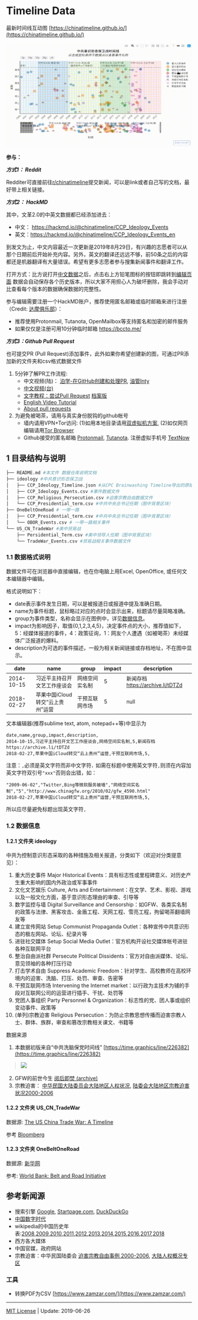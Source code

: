 # Timeline Data

最新时间线互动图 [https://chinatimeline.github.io/](https://chinatimeline.github.io/)

<!--![示例-看不到图的话请翻墙](https://i.imgur.com/mzlEcy0.gif)-->
![示例-看不到图的话请翻墙](./ideology_example.gif)

**参与：**

***方式1： Reddit***

Redditer可直接前往[r/chinatimeline](https://old.reddit.com/r/chinatimeline/)提交新闻，可以是link或者自己写的文档，最好带上相关链接。

***方式2： HackMD***

其中，文革2.0的中英文数据都已经添加进去：
- 中文： https://hackmd.io/@chinatimeline/CCP_Ideology_Events
- 英文：https://hackmd.io/@chinatimeline/CCP_Ideology_Events_en

到发文为止，中文内容最近一次更新是2019年8月29日，有兴趣的志愿者可以从那个日期前后开始补充内容。另外，英文的翻译还远远不够，前50条之后的内容都还是机器翻译有大量错误。希望有更多志愿者参与搜集新闻事件和翻译工作。

打开方式：比方说打开[中文数据](https://hackmd.io/@chinatimeline/CCP_Ideology_Events)之后，点击右上方铅笔图标的按钮即跳转到[编辑页面](https://hackmd.io/nbvrGGepTGiC0M_uuD3I2w?edit) 数据会自动保存各个历史版本，所以大家不用担心人为破坏删除，我会手动对比查看每个版本的数据确保数据的完整性。

参与编辑需要注册一个HackMD账户，推荐使用匿名邮箱或临时邮箱来进行注册（Credit: [达摩俱乐部](https://damoresclub.github.io/about/)）：
- 推荐使用Protonmail, Tutanota, OpenMailbox等支持匿名和加密的邮件服务
- 如果仅仅是注册可用10分钟临时邮箱 https://bccto.me/


***方式3：Github Pull Request***

也可提交PR (Pull Request)添加事件，此外如果你希望创建新的图，可通过PR添加新的文件夹和csv格式数据文件
1. 5分钟了解PR工作流程:
    * 中文视频(陆)： [泊学-在GitHub创建和处理PR](https://boxueio.com/series/git-essential/episode/459), [油管Inty](https://www.youtube.com/watch?v=MBdLOl5tUKY)
    * [中文视频(台)](https://www.youtube.com/watch?v=pytolws6aiE)
    * [文字教程：尝试Pull Request](https://www.jianshu.com/p/dd243fecf0f4) [档案版](https://archive.fo/NZmPb)
    * [English Video Tutorial](https://www.youtube.com/watch?v=rgbCcBNZcdQ)
    * [About pull requests](https://help.github.com/en/articles/about-pull-requests)
2. 为避免被喝茶，请用与真实身份脱钩的github帐号
    * 墙内请用VPN+Tor访问: (1)如用本地目录请用[双虚拟机方案](https://program-think.blogspot.com/2013/11/tor-faq.html?m=1), (2)如仅网页编辑请用[Tor Browser](https://www.torproject.org/download/)
    * Github接受的匿名邮箱 [Protonmail](https://protonmail.com), [Tutanota](https://www.tutanota.com). 注册虚拟手机号 [TextNow](https://www.textnow.com)

## 1 目录结构与说明
```bash
├── README.md #本文件 数据仓库说明文档
├── ideology #中共意识形态保卫战
│   ├── CCP_Ideology_Timeline.json #从CPC Brainwashing Timeline导出的原始数据（停用）
│   ├── CCP_Ideology_Events.csv #事件数据文件
│   ├── CCP_Religious_Persecution.csv #迫害宗教自由数据文件
│   └── CCP_Presidential_term.csv #中共中央总书记任期（图中背景区块）
├── OneBeltOneRoad # 一带一路
│   ├── CCP_Presidential_term.csv #中共中央总书记任期（图中背景区块）
│   └── OBOR_Events.csv # 一带一路相关事件
└── US_CN_TradeWar #美中贸易战
    ├── Persidential_Term.csv #美中领导人任期（图中背景区块）
    └── TradeWar_Events.csv #贸易战相关事件数据文件
```
### 1.1 数据格式说明
数据文件可在浏览器中直接编辑，也在你电脑上用Excel, OpenOffice, 或任何文本编辑器中编辑。

格式说明如下：
* date表示事件发生日期，可以是被报道日或报道中提及准确日期。
* name为事件标题，鼠标略过对应的点时会显示出来，标题请尽量简略准确。
* group为事件类型，名称会显示在图例中，详见[数据信息](#ideologicalwar)。
* impact为影响因子，取值{0,1,2,3,4,5}，决定事件点的大小，推荐值如下，5：经媒体报道的事件，4：政策征询，1：网友个人遭遇（如被喝茶）未经媒体广泛报道的爆料。
* description为可选的事件描述，一般为相关新闻链接或存档地址，不在图中显示。


| date | name | group | impact | description |
|---|---|---|---|---|
| 2014-10-15| 习近平主持召开文艺工作座谈会 | 网络空间实名制 | 5 | 新闻存档 https://archive.li/tDTZd |
| 2018-02-27| 苹果中国iCloud转交“云上贵州”运营 | 干预互联网市场| 5 | null |

文本编辑器(推荐sublime text, atom, notepad++等)中显示为
```text
date,name,group,impact,description,
2014-10-15,习近平主持召开文艺工作座谈会,网络空间实名制,5,新闻存档 https://archive.li/tDTZd
2018-02-27,苹果中国iCloud转交“云上贵州”运营,干预互联网市场,5,
```

注意：`,`必须是英文字符而非中文字符`，`如需在标题中使用英文字符`,`则须在内容加英文字符双引号`"xxx"`否则会出错，如：
```text
"2009-06-02","Twitter,Bing等微软服务被墙","网络空间实名制","5","http://www.chinagfw.org/2010/02/gfw_4590.html"
2018-02-27,苹果中国iCloud转交“云上贵州”运营,干预互联网市场,5,
```
所以应尽量避免标题出现英文字符`,`

### 1.2 数据信息
#### 1.2.1 文件夹 ideology<a name="ideologicalwar"></a>

中共为控制意识形态采取的各种措施及相关报道，分类如下（欢迎对分类提意见）：
1. 重大历史事件 Major Historical Events：具有标志性或里程碑意义、对历史产生重大影响的国内外政治或军事事件
2. 文化文艺娱乐 Culture, Arts and Entertainment：在文学、艺术、影视、游戏以及一般文化方面，基于意识形态理由的审查、引导等
3. 数字监控与墙 Digital Surveillance and Censorship：如GFW、各类实名制的政策与法律、黑客攻击、金盾工程、天网工程、雪亮工程，拘留喝茶翻墙网友等
4. 建立宣传网站 Setup Communist Propaganda Outlet：各种宣传中共意识形态的极左网站、论坛、纪录片等
5. 进驻社交媒体 Setup Social Media Outlet：官方机构开设社交媒体帐号进驻各种互联网平台
6. 整治自由派社群 Persecute Political Dissidents：官方对自由派媒体、论坛、意见领袖的各种打压行动
7. 打击学术自由 Suppress Academic Freedom：针对学生、高校教师在高校环境内的迫害、洗脑、打压、处罚、审查、告密等
8. 干预互联网市场 Intervening the Internet market：以行政为主技术为辅的手段对互联网公司的运营进行插手、干扰、处罚等
9. 党团人事组织 Party Personnel & Organization：标志性的党、团人事或组织变动事件、政策等
10. (单列)宗教迫害 Religious Persecution：为防止宗教思想传播而迫害宗教人士、群体、族群，审查和篡改宗教相关课文、书籍等

数据来源
1. 本数据初版来自“中共洗脑保党时间线” [https://time.graphics/line/226382](https://time.graphics/line/226382)
  ><img src="https://i.imgur.com/1xup0nr.png" width="250">
2. GFW的前世今生 [阅后即焚 (archive)](https://web.archive.org/web/20170923114736/http://www.chinagfw.org/2009/08/gfw_30.html)
3. 宗教迫害： [中华民国大陆委员会大陆地区人权状况](https://www.mac.gov.tw/np.asp?ctNode=7351&mp=1), [陆委会大陆地区宗教迫害状况2000-2006](https://www.mac.gov.tw/cn/cp.aspx?n=DD102593FDB1A032)

#### 1.2.2 文件夹 US_CN_TradeWar

数据源: [The US China Trade War: A Timeline](https://www.china-briefing.com/news/the-us-china-trade-war-a-timeline/)

参考 [Bloomberg](https://www.bloomberg.com/news/articles/2019-01-30/u-s-china-trade-war-timeline-what-s-happened-and-what-s-next)

#### 1.2.3 文件夹 OneBeltOneRoad
数据源: [新华网](http://www.xinhuanet.com/world/2019-04/26/c_1124418156.htm)

参考: [World Bank: Belt and Road Initiative](https://www.worldbank.org/en/topic/regional-integration/brief/belt-and-road-initiative)

## 参考新闻源
* 搜索引擎 [Google](https://google.com), [Startpage.com](https://startpage.com), [DuckDuckGo](https://duckduckgo.com/)
* [中国数字时代](https://chinadigitaltimes.net/chinese/)
* wikipedia的中国历史年表:[2008](https://zh.wikipedia.org/wiki/2008%E5%B9%B4%E4%B8%AD%E5%9B%BD%E5%A4%A7%E9%99%86),[2009](https://zh.wikipedia.org/wiki/2009%E5%B9%B4%E4%B8%AD%E5%9B%BD),[2010](https://zh.wikipedia.org/wiki/2010%E5%B9%B4%E4%B8%AD%E5%9C%8B),[2011](https://zh.wikipedia.org/wiki/2011%E5%B9%B4%E4%B8%AD%E5%9B%BD%E5%A4%A7%E9%99%86),[2012](https://zh.wikipedia.org/wiki/2012%E5%B9%B4%E4%B8%AD%E5%9C%8B),[2013](https://zh.wikipedia.org/wiki/2013%E5%B9%B4%E4%B8%AD%E5%9B%BD),[2014](https://zh.wikipedia.org/wiki/2014%E5%B9%B4%E4%B8%AD%E5%9C%8B),[2015](https://zh.wikipedia.org/wiki/2015%E5%B9%B4%E4%B8%AD%E5%9C%8B),[2016](https://zh.wikipedia.org/wiki/2016%E5%B9%B4%E4%B8%AD%E5%9B%BD),[2017](https://zh.wikipedia.org/wiki/2017%E5%B9%B4%E4%B8%AD%E5%9B%BD),[2018](https://zh.wikipedia.org/wiki/2018%E5%B9%B4%E4%B8%AD%E5%9B%BD)
* 西方各大媒体
* 中国官媒，政府网站
* 宗教迫害：中华民国陆委会 [迫害宗教自由事例 2000-2006](https://www.mac.gov.tw/cn/cp.aspx?n=DD102593FDB1A032), [大陆人权概况专区](https://www.mac.gov.tw/np.asp?ctNode=7351&mp=1)

### 工具
* 转换PDF为CSV [https://www.zamzar.com/](https://www.zamzar.com/)

---
[MIT License](https://opensource.org/licenses/MIT) |
Update: 2019-06-26
